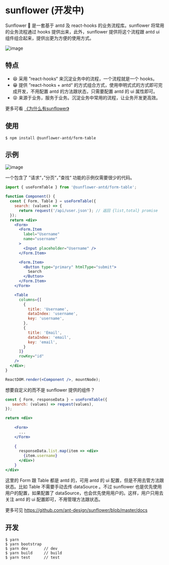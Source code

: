 # sunflower (开发中)
 
Sunflower  🌻 是一套基于 antd 及 react-hooks 的业务流程库。sunflower 将常用的业务流程通过 hooks 提供出来，此外，sunflower 提供将这个流程跟 antd ui 组件组合起来，提供出更为方便的使用方式。

![image](https://user-images.githubusercontent.com/44191223/60277688-a196b800-9930-11e9-8905-0722ef9a03de.png)

## 特点

- 😆 采用 ”react-hooks“ 来沉淀业务中的流程，一个流程就是一个 hooks。
- 😁 提供 ”react-hooks + antd“ 的方式组合方式，使用申明式式的方式即可完成开发，不用配置 antd 的方法跟状态，只需要配置 antd 的 ui 属性即可。
- 😝 来源于业务，服务于业务。沉淀业务中常用的流程，让业务开发更高效。

更多可看 [《为什么有sunflower》](https://github.com/ant-design/sunflower/issues/1)

## 使用

```
$ npm install @sunflower-antd/form-table
```

## 示例


![image](https://user-images.githubusercontent.com/44191223/59961424-3e5cee00-950a-11e9-8b3a-0b7574b54e32.png)

一个包含了 ”请求“，”分页“，”查找“ 功能的示例仅需要很少的代码。

```jsx
import { useFormTable } from '@sunflower-antd/form-table';

function Component() {
  const { Form, Table } = useFormTable({
    search: (values) => {
      return request('/api/user.json'); // 返回 {list,total} promise
  });
  return <div>
    <Form>
      <Form.Item
        label="Username"
        name="username"
      >
        <Input placeholder="Username" />
      </Form.Item>

      <Form.Item>
        <Button type="primary" htmlType="submit">
          Search
        </Button>
      </Form.Item>
    </Form>

    <Table
      columns={[
        {
          title: 'Username',
          dataIndex: 'username',
          key: 'username',
        },
        {
          title: 'Email',
          dataIndex: 'email',
          key: 'email',
        }
      ]}
      rowKey="id"
    />
  </div>;
}

ReactDOM.render(<Component />, mountNode);
```

想要自定义的而不是 sunflower 提供的组件？

```jsx
const { Form, responseData } = useFormTable({
   search: (values) => request(values),
});

return <div>
   
    <Form>
      ...
    </Form>
    
    {
      responseData.list.map(item => <div>
        {item.username}
      </div>)
    }
</div>
```

这里的 Form 跟 Table 都是 antd 的，可用 antd 的 ui 配置，但是不用去管方法跟状态。比如 Table 不需要手动去传 dataSource <Table dataSource={dataSource} />。不过 sunflower 也是优先使用用户的配置，如果配置了 dataSource，也会优先使用用户的。这样，用户只用去关注 antd 的 ui 配置即可，不用管理方法跟状态。


更多可见 https://github.com/ant-design/sunflower/blob/master/docs


## 开发

```
$ yarn
$ yarn bootstrap
$ yarn dev       // dev
$ yarn build     // build
$ yarn test      // test
```